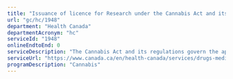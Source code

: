 ```yaml
---
title: "Issuance of licence for Research under the Cannabis Act and its Regulations"
url: "gc/hc/1948"
department: "Health Canada"
departmentAcronym: "hc"
serviceId: "1948"
onlineEndtoEnd: 0
serviceDescription: "The Cannabis Act and its regulations govern the applications for licences and permits. Licence holders under the Cannabis Regulations may perform authorized activities found on their licence. The necessary information to be submitted by a licence holder to apply for a licence is detailed in the Cannabis Licensing Application Guide. Applications are submitted through the Cannabis Tracking and Licensing System (CTLS). (CSCB)"
serviceUrl: "https://www.canada.ca/en/health-canada/services/drugs-medication/cannabis/industry-licensees-applicants/licensing-summary/guide.html"
programDescription: "Cannabis"
---
```


